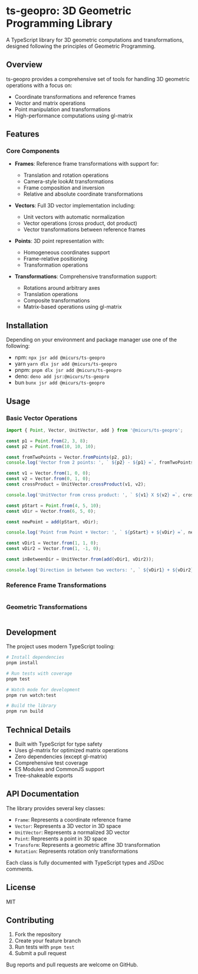 # ts-geopro: 3D Geometric Programming Library

A TypeScript library for 3D geometric computations and transformations, designed following the principles of Geometric Programming.

## Overview

ts-geopro provides a comprehensive set of tools for handling 3D geometric operations with a focus on:

- Coordinate transformations and reference frames
- Vector and matrix operations
- Point manipulation and transformations
- High-performance computations using gl-matrix

## Features

### Core Components

- **Frames**: Reference frame transformations with support for:
  - Translation and rotation operations
  - Camera-style lookAt transformations
  - Frame composition and inversion
  - Relative and absolute coordinate transformations

- **Vectors**: Full 3D vector implementation including:
  - Unit vectors with automatic normalization
  - Vector operations (cross product, dot product)
  - Vector transformations between reference frames

- **Points**: 3D point representation with:
  - Homogeneous coordinates support
  - Frame-relative positioning
  - Transformation operations

- **Transformations**: Comprehensive transformation support:
  - Rotations around arbitrary axes
  - Translation operations
  - Composite transformations
  - Matrix-based operations using gl-matrix

## Installation

Depending on your environment and package manager use one of the following:

* npm: `npx jsr add @micurs/ts-geopro`
* yarn `yarn dlx jsr add @micurs/ts-geopro`
* pnpm: `pnpm dlx jsr add @micurs/ts-geopro`
* deno: `deno add jsr:@micurs/ts-geopro`
* bun `bunx jsr add @micurs/ts-geopro`

## Usage

### Basic Vector Operations

```typescript
import { Point, Vector, UnitVector, add } from '@micurs/ts-geopro';

const p1 = Point.from(2, 3, 8);
const p2 = Point.from(10, 10, 10);

const fromTwoPoints = Vector.fromPoints(p2, p1);
console.log('Vector from 2 points: ', ` ${p2} - ${p1} =`, fromTwoPoints.toString());

const v1 = Vector.from(1, 0, 0);
const v2 = Vector.from(0, 1, 0);
const crossProduct = UnitVector.crossProduct(v1, v2);

console.log('UnitVector from cross product: ', ` ${v1} X ${v2} =`, crossProduct.toString());

const pStart = Point.from(4, 5, 10);
const vDir = Vector.from(6, 5, 0);

const newPoint = add(pStart, vDir);

console.log('Point from Point + Vector: ', ` ${pStart} + ${vDir} =`, newPoint.toString());

const vDir1 = Vector.from(1, 1, 0);
const vDir2 = Vector.from(1, -1, 0);

const inBetweenDir = UnitVector.from(add(vDir1, vDir2));

console.log('Direction in between two vectors: ', ` ${vDir1} + ${vDir2} =`, inBetweenDir.toString());
```



### Reference Frame Transformations

```typescript
```

### Geometric Transformations

```typescript
```

## Development

The project uses modern TypeScript tooling:

```bash
# Install dependencies
pnpm install

# Run tests with coverage
pnpm test

# Watch mode for development
pnpm run watch:test

# Build the library
pnpm run build
```

## Technical Details

- Built with TypeScript for type safety
- Uses gl-matrix for optimized matrix operations
- Zero dependencies (except gl-matrix)
- Comprehensive test coverage
- ES Modules and CommonJS support
- Tree-shakeable exports

## API Documentation

The library provides several key classes:

- `Frame`: Represents a coordinate reference frame
- `Vector`: Represents a 3D vector in 3D space
- `UnitVector`: Represents a normalized 3D vector
- `Point`: Represents a point in 3D space
- `Transform`: Represents a geometric affine 3D transformation
- `Rotation`: Represents rotation only transformations

Each class is fully documented with TypeScript types and JSDoc comments.

## License

MIT

## Contributing

1. Fork the repository
2. Create your feature branch
3. Run tests with `pnpm test`
4. Submit a pull request

Bug reports and pull requests are welcome on GitHub.
